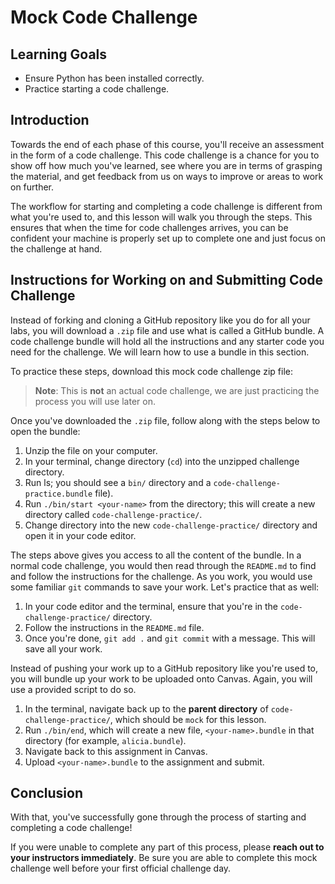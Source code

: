 # Mock Code Challenge

## Learning Goals

- Ensure Python has been installed correctly.
- Practice starting a code challenge.

## Introduction

Towards the end of each phase of this course, you'll receive an assessment in
the form of a code challenge. This code challenge is a chance for you to show
off how much you've learned, see where you are in terms of grasping the
material, and get feedback from us on ways to improve or areas to work on
further.

The workflow for starting and completing a code challenge is different from what
you're used to, and this lesson will walk you through the steps. This ensures
that when the time for code challenges arrives, you can be confident your
machine is properly set up to complete one and just focus on the challenge at
hand.

## Instructions for Working on and Submitting Code Challenge

Instead of forking and cloning a GitHub repository like you do for all your
labs, you will download a `.zip` file and use what is called a GitHub bundle. A
code challenge bundle will hold all the instructions and any starter code you
need for the challenge. We will learn how to use a bundle in this section.

To practice these steps, download this mock code challenge zip file:

> **Note**: This is **not** an actual code challenge, we are just practicing the
> process you will use later on.

Once you've downloaded the `.zip` file, follow along with the steps below to
open the bundle:

1. Unzip the file on your computer.
1. In your terminal, change directory (`cd`) into the unzipped challenge
   directory.
1. Run ls; you should see a `bin/` directory and a
   `code-challenge-practice.bundle` file).
1. Run `./bin/start <your-name>` from the directory; this will create a new
   directory called `code-challenge-practice/`.
1. Change directory into the new `code-challenge-practice/` directory and open
   it in your code editor.

The steps above gives you access to all the content of the bundle. In a normal
code challenge, you would then read through the `README.md` to find and follow
the instructions for the challenge. As you work, you would use some familiar
`git` commands to save your work. Let's practice that as well:

1. In your code editor and the terminal, ensure that you're in the
   `code-challenge-practice/` directory.
1. Follow the instructions in the `README.md` file.
1. Once you're done, `git add .` and `git commit` with a message. This will save
   all your work.

Instead of pushing your work up to a GitHub repository like you're used to, you
will bundle up your work to be uploaded onto Canvas. Again, you will use a
provided script to do so.

1. In the terminal, navigate back up to the **parent directory** of
   `code-challenge-practice/`, which should be `mock` for this
   lesson.
1. Run `./bin/end`, which will create a new file, `<your-name>.bundle` in that
   directory (for example, `alicia.bundle`).
1. Navigate back to this assignment in Canvas.
1. Upload `<your-name>.bundle` to the assignment and submit.

## Conclusion

With that, you've successfully gone through the process of starting and
completing a code challenge!

If you were unable to complete any part of this process, please **reach out to
your instructors immediately**. Be sure you are able to complete this mock
challenge well before your first official challenge day.
